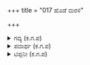 +++
title = "017 ಹೊಡೆ ಮರಳಿ"

+++

<details><summary>ಗದ್ಯ (ಕ.ಗ.ಪ) </summary>

17. ಕೀಚಕನಿಂದ ಹೊಡೆತವನ್ನು ತಿಂದಿದ್ದ ದ್ರೌಪದಿಯು ಬಿದ್ದಿದ್ದವಳು ಮತ್ತೆ ಮೇಲೆ ಎದ್ದಳು. ತಲೆಗೂದಲಿಗೆ ಅಂಟಿಕೊಂಡಿದ್ದ ಧೂಳನ್ನೆಲ್ಲ ಕೊಡವಿಕೊಂಡಳು. ಎದೆಯಿಂದ ಜಾರಿದ್ದ ಸೆರಗನ್ನು ಮತ್ತೆ ಹೊದ್ದುಕೊಂಡಳು. ಗಲ್ಲದ ಬಳಿ ಸುರಿಯುತ್ತಿದ್ದ ರಕ್ತವನ್ನು ತನ್ನ ಬೆರಳಿಂದ ಮತ್ತೆ ಮತ್ತೆ ಮಿಡಿಯುತ್ತಿದ್ದಳು. ಅನಂತರ ಸಭೆಯ ಕಡೆಗೆ ತಿರುಗಿ.  
"ಆಹಾ ! ನೀವು ಯಾರೂ ಮಾತಾಡಬಾರದೆ ? ಆ ದುಷ್ಟನು ಹೆಣ್ಣನ್ನು ಬಡಿದರೆ ಸುಮ್ಮನೆ ನೋಡುತ್ತ ನಿಂತಿರಬಹುದೆ ? ಆಹಾ ! ಇಲ್ಲಿಯ ಹಿರಿಯರು ಮೌನವ್ರತವನ್ನು ಆರಂಭಿಸಿದ ಸಮಯ ಬಹಳ ಪ್ರಶಸ್ತವಾಗಿದೆ" ಎಂದು ಸಂಕಟಪಟ್ಟಳು.
</details>

<details><summary>ಪದಾರ್ಥ (ಕ.ಗ.ಪ) </summary>

ಹೊಡಮರಳಿ-ಹೊರಳು, ಮಗುಚಿಕೊ, ಮೇಲುದು-ಸೆರಗು, ಮೇಲುವಸ್ತ್ರ,
</details>

<details><summary>ಟಿಪ್ಪನೀ (ಕ.ಗ.ಪ) </summary>

ಹಿರಿಯರು ಹಿಡಿದ ಮೋನದ ಹೊತ್ತು ಲೇಸು ಇದು ದ್ರೌಪದಿಯ ವ್ಯಂಗ್ಯೋಕ್ತಿ. ಶಾಂತ ಪರಿಸ್ಥಿತಿಯಲ್ಲಿ ಮೌನ ಒಳ್ಳೆಯದು ಆದರೆ ಕೀಚಕನ ದೌರ್ಜನ್ಯ ಒಬ್ಬ ಹೆಂಗಸಿನ ಮೇಲೆ ನಡೆದುದನ್ನು ಕಣ್ಣಾರೆ ಕಂಡಾಗಲೂ ಹೀಗೆ ಮೌನವ್ರತವನ್ನು ಹಿಡಿದದ್ದು ಸರಿಯಲ್ಲ ಎಂಬ ಅಣಕ ಇಲ್ಲಿದೆ.
</details>
